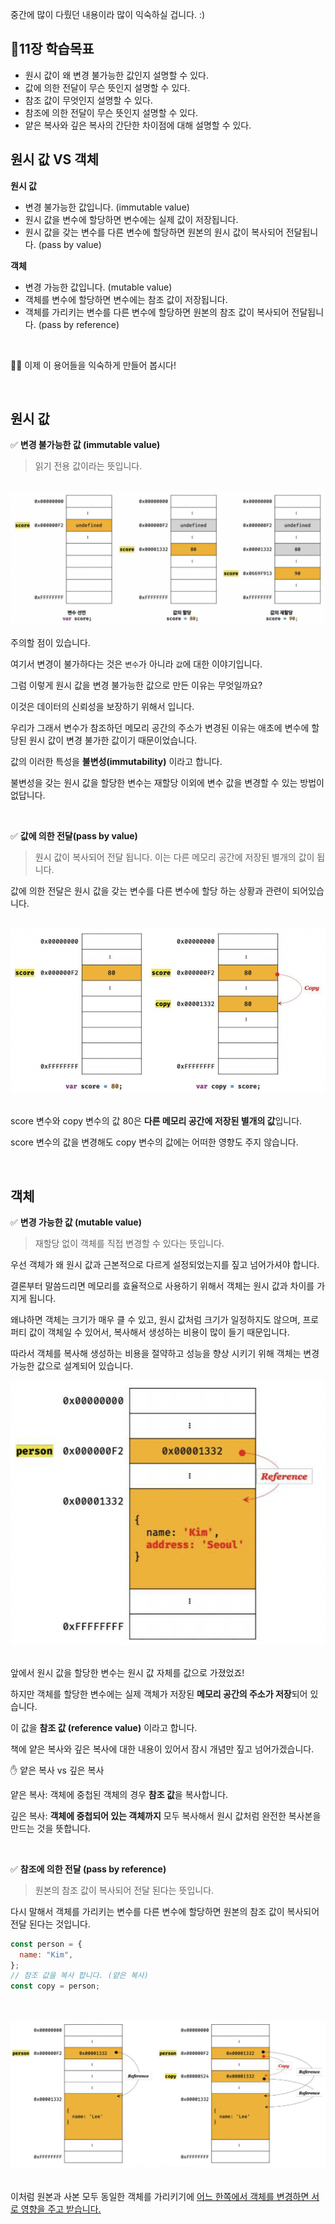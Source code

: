 중간에 많이 다뤘던 내용이라 많이 익숙하실 겁니다. :)

## 📌11장 학습목표

- 원시 값이 왜 변경 불가능한 값인지 설명할 수 있다.
- 값에 의한 전달이 무슨 뜻인지 설명할 수 있다.
- 참조 값이 무엇인지 설명할 수 있다.
- 참조에 의한 전달이 무슨 뜻인지 설명할 수 있다.
- 얕은 복사와 깊은 복사의 간단한 차이점에 대해 설명할 수 있다.

## 원시 값 VS 객체

**원시 값**

- 변경 불가능한 값입니다. (immutable value)
- 원시 값을 변수에 할당하면 변수에는 실제 값이 저장됩니다.
- 원시 값을 갖는 변수를 다른 변수에 할당하면 원본의 원시 값이 복사되어 전달됩니다. (pass by value)

**객체**

- 변경 가능한 값입니다. (mutable value)
- 객체를 변수에 할당하면 변수에는 참조 값이 저장됩니다.
- 객체를 가리키는 변수를 다른 변수에 할당하면 원본의 참조 값이 복사되어 전달됩니다. (pass by reference)

<br>

🏋️‍♀️ 이제 이 용어들을 익숙하게 만들어 봅시다!

<br>

## 원시 값

✅ **변경 불가능한 값 (immutable value)**

> 읽기 전용 값이라는 뜻입니다.

<br>

<img src="../img/chapter11/immutable_value.png">

<br>

주의할 점이 있습니다.

여기서 변경이 불가하다는 것은 `변수`가 아니라 `값`에 대한 이야기입니다.

그럼 이렇게 원시 값을 변경 불가능한 값으로 만든 이유는 무엇일까요?

이것은 데이터의 신뢰성을 보장하기 위해서 입니다.

우리가 그래서 변수가 참조하던 메모리 공간의 주소가 변경된 이유는 애초에 변수에 할당된 원시 값이 변경 불가한 값이기 때문이었습니다.

값의 이러한 특성을 **불변성(immutability)** 이라고 합니다.

불변성을 갖는 원시 값을 할당한 변수는 재할당 이외에 변수 값을 변경할 수 있는 방법이 없답니다.

<br>

✅ **값에 의한 전달(pass by value)**

> 원시 값이 복사되어 전달 됩니다. 이는 다른 메모리 공간에 저장된 별개의 값이 됩니다.

값에 의한 전달은 원시 값을 갖는 변수를 다른 변수에 할당 하는 상황과 관련이 되어있습니다.

<br>

<img src="../img/chapter11/pass_by_value.png">

<br>
<br>

score 변수와 copy 변수의 값 80은 **다른 메모리 공간에 저장된 별개의 값**입니다.

score 변수의 값을 변경해도 copy 변수의 값에는 어떠한 영향도 주지 않습니다.

<br>

## 객체

✅ **변경 가능한 값 (mutable value)**

> 재할당 없이 객체를 직접 변경할 수 있다는 뜻입니다.

우선 객체가 왜 원시 값과 근본적으로 다르게 설정되었는지를 짚고 넘어가셔야 합니다.

결론부터 말씀드리면 메모리를 효율적으로 사용하기 위해서 객체는 원시 값과 차이를 가지게 됩니다.

왜냐하면 객체는 크기가 매우 클 수 있고, 원시 값처럼 크기가 일정하지도 않으며, 프로퍼티 값이 객체일 수 있어서, 복사해서 생성하는 비용이 많이 들기 때문입니다.

따라서 객체를 복사해 생성하는 비용을 절약하고 성능을 향상 시키기 위해 객체는 변경 가능한 값으로 설계되어 있습니다.
<br>

<img src="../img/chapter11/mutable_value.png">

<br>
<br>

앞에서 원시 값을 할당한 변수는 원시 값 자체를 값으로 가졌었죠!

하지만 객체를 할당한 변수에는 실제 객체가 저장된 **메모리 공간의 주소가 저장**되어 있습니다.

이 값을 **참조 값 (reference value)** 이라고 합니다.

책에 얕은 복사와 깊은 복사에 대한 내용이 있어서 잠시 개념만 짚고 넘어가겠습니다.

✋ 얕은 복사 vs 깊은 복사

얕은 복사: 객체에 중첩된 객체의 경우 **참조 값**을 복사합니다.

깊은 복사: **객체에 중첩되어 있는 객체까지** 모두 복사해서 원시 값처럼 완전한 복사본을 만드는 것을 뜻합니다.

<br>

✅ **참조에 의한 전달 (pass by reference)**

> 원본의 참조 값이 복사되어 전달 된다는 뜻입니다.

다시 말해서 객체를 가리키는 변수를 다른 변수에 할당하면 원본의 참조 값이 복사되어 전달 된다는 것입니다.

```js
const person = {
  name: "Kim",
};
// 참조 값을 복사 합니다. (얕은 복사)
const copy = person;
```

<br>
<br>

<img src="../img/chapter11/pass_by_reference.png">

<br>
<br>

이처럼 원본과 사본 모두 동일한 객체를 가리키기에 <u>어느 한쪽에서 객체를 변경하면 서로 영향을 주고 받습니다.</u>
